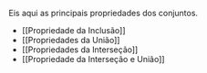 Eis aqui as principais propriedades dos conjuntos.
- [[Propriedade da Inclusão]]
- [[Propriedades da União]]
- [[Propriedades da Interseção]]
- [[Propriedade da Interseção e União]]
